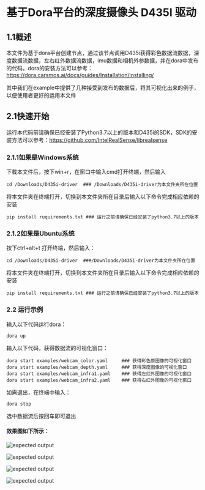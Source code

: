 # 基于Dora平台的深度摄像头 D435I 驱动

## 1.1概述

本文件为基于dora平台创建节点，通过该节点调用D435i获得彩色数据流数据，深度数据流数据，左右红外数据流数据，imu数据和相机外参数据，并在dora中发布的代码。dora的安装方法可以参考：https://dora.carsmos.ai/docs/guides/Installation/installing/

其中我们在example中提供了几种接受到发布的数据后，将其可视化出来的例子，以便使用者更好的运用本文件

## 2.1快速开始
运行本代码前请确保已经安装了Python3.7以上的版本和D435i的SDK，SDK的安装方法可以参考：https://github.com/IntelRealSense/librealsense
### 2.1.1如果是Windows系统
下载本文件后，按下win+r，在窗口中输入cmd打开终端，然后输入
```
cd /Downloads/D435i-driver  ### /Downloads/D435i-driver为本文件夹所在位置
```
将本文件夹在终端打开，切换到本文件夹所在目录后输入以下命令完成相应依赖的安装
```
pip install ruquirements.txt ### 运行之前请确保已经安装了python3.7以上的版本
```
### 2.1.2如果是Ubuntu系统
按下ctrl+alt+t 打开终端，然后输入：
```
cd /Downloads/D435i-driver  ###/Downloads/D435i-driver为本文件夹所在位置
```
将本文件夹在终端打开，切换到本文件夹所在目录后输入以下命令完成相应依赖的安装
```angular2html
pip install requirements.txt ### 运行之前请确保已经安装了python3.7以上的版本
```
### 2.2 运行示例
输入以下代码运行dora：
```
dora up
```
输入以下代码，获得数据流的可视化窗口：
```
dora start examples/webcam_color.yaml     ### 获得彩色原图像的可视化窗口
dora start examples/webcam_depth.yaml     ### 获得深度图像的可视化窗口
dora start examples/webcam_infra1.yaml    ### 获得左红外图像的可视化窗口
dora start examples/webcam_infra2.yaml    ### 获得右红外图像的可视化窗口
```
如需退出，在终端中输入：
```angular2html
dora stop
```
选中数据流后按回车即可退出
#### 效果图如下所示：
![expected output](examples/images/color.png)

![expected output](examples/images/depth.png)

![expected output](examples/images/infra1.png)

![expected output](examples/images/infra2.png)